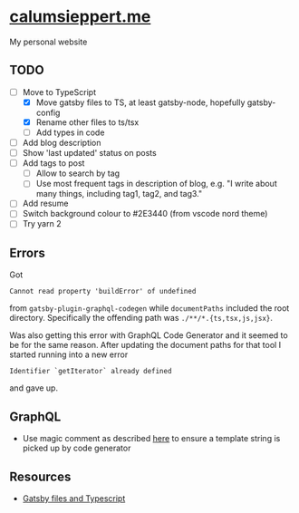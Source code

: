 # [calumsieppert.me](https://calumsieppert.me)

My personal website

## TODO

-   [ ] Move to TypeScript
    -   [x] Move gatsby files to TS, at least gatsby-node, hopefully gatsby-config
    -   [x] Rename other files to ts/tsx
    -   [ ] Add types in code
-   [ ] Add blog description
-   [ ] Show 'last updated' status on posts
-   [ ] Add tags to post
    -   [ ] Allow to search by tag
    -   [ ] Use most frequent tags in description of blog, e.g. "I write about
            many things, including tag1, tag2, and tag3."
-   [ ] Add resume
-   [ ] Switch background colour to #2E3440 (from vscode nord theme)
-   [ ] Try yarn 2

## Errors

Got

```
Cannot read property 'buildError' of undefined
```

from `gatsby-plugin-graphql-codegen` while `documentPaths` included the root
directory. Specifically the offending path was `./**/*.{ts,tsx,js,jsx}`.

Was also getting this error with GraphQL Code Generator and it seemed to be for
the same reason. After updating the document paths for that tool I started
running into a new error

```
Identifier `getIterator` already defined
```

and gave up.

## GraphQL

-   Use magic comment as described
    [here](https://graphql-code-generator.com/docs/getting-started/documents-field/#graphql-tag-pluck)
    to ensure a template string is picked up by code generator

## Resources

-   [Gatsby files and Typescript](https://www.extensive.one/converting-gatsby-config-and-node-api-to-typescript/)
